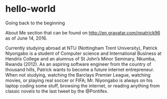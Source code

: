 # hello-world
Going back to the beginning 

About Me section that can be found on http://en.gravatar.com/npatrick96 as of June 14, 2016.

Currently studying abroad at NTU (Nottingham Trent University), Patrick Niyongabo is a student of Computer science and International Business at Hendrix College and an alumnus of St John’s Minor Seminary, Nkumba, Rwanda (2012). As an aspiring software engineer from the country of thousand hills, Patrick wants to become a future internet entrepreneur. When not studying, watching the Barclays Premier League, watching movies, or playing real soccer or FIFA; Mr. Niyongabo is always on his laptop coding some stuff, browsing the internet, or reading anything from classic novels to the last tweet by the @Pontifex.
